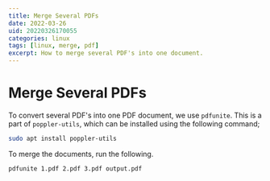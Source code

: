 ```yaml
---
title: Merge Several PDFs
date: 2022-03-26
uid: 20220326170055
categories: linux 
tags: [linux, merge, pdf]
excerpt: How to merge several PDF's into one document.
---
```


# Merge Several PDFs

To convert several PDF's into one PDF document, we use `pdfunite`. This is a part of `poppler-utils`, which can be installed using the following command;

```bash
sudo apt install poppler-utils
```

To merge the documents, run the following. 

```bash
pdfunite 1.pdf 2.pdf 3.pdf output.pdf
```
